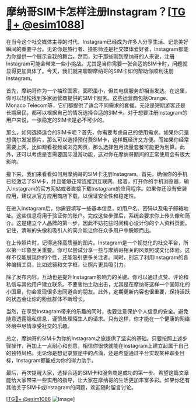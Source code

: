 # 摩纳哥SIM卡怎样注册Instagram？[[TG💪+ @esim1088](https://t.me/s/esim1088)]

在当今这个社交媒体主导的时代，Instagram已经成为许多人分享生活、记录美好瞬间的重要平台。无论你是旅行者、摄影师还是社交媒体爱好者，Instagram都能为你提供一个展示自我的舞台。然而，对于那些刚到摩纳哥的人来说，注册Instagram可能会带来一些小挑战。尤其是当你需要一张合适的SIM卡时，问题就显得更加具体了。今天，我们就来聊聊摩纳哥的SIM卡如何帮助你顺利注册Instagram。

首先，摩纳哥作为一个袖珍国家，面积虽小，但其电信服务却相当发达。在这里，你可以轻松找到多家运营商提供的SIM卡服务。这些运营商包括Orange、Monaco Telecom等，它们都提供了适合不同需求的套餐。无论是短期游客还是长期居民，都可以根据自己的情况选择合适的SIM卡。对于想要注册Instagram的用户来说，一张稳定的SIM卡是必不可少的。

那么，如何选择适合的SIM卡呢？首先，你需要考虑自己的使用需求。如果你只是想偶尔发发照片，那么可以选择预付费SIM卡，这样既经济又方便。而如果你经常需要上网，比如观看视频或浏览网页，那么选择包月流量套餐可能更为划算。此外，还可以考虑是否需要国际漫游功能，这对你在摩纳哥期间的正常使用会有很大影响。

接下来，我们来看看如何用摩纳哥的SIM卡注册Instagram。首先，确保你的手机已经激活了SIM卡，并且能够正常连接到互联网。接着，打开你的手机浏览器，输入Instagram的官方网站或者直接下载Instagram的应用程序。如果你还没有安装应用，建议从官方应用商店下载，以保证安全性和稳定性。

在进入Instagram后，你需要填写一些基本信息，如用户名、密码以及电子邮箱地址。这些信息将用于验证你的账户。完成这些步骤后，系统会要求你上传头像和简介。这是建立个人品牌的第一步，因此不妨花些时间精心设计你的个人资料页面。记住，清晰的头像和吸引人的简介能让你在众多用户中脱颖而出。

在上传照片时，记得选择高质量的图片。Instagram是一个视觉化的社交平台，所以第一印象至关重要。你可以尝试分享一些与摩纳哥相关的风景照或文化体验，这样不仅能展现你的个性，还能吸引更多关注者。同时，别忘了利用Instagram的各种编辑工具，比如滤镜和文字框，让照片更具吸引力。

除了发布内容，互动也是提升Instagram影响力的关键。你可以通过点赞、评论和私信与其他用户建立联系。不要害怕主动出击，尤其是在摩纳哥这样一个国际化的小国里，你会发现很多志同道合的朋友。此外，定期更新内容也很重要，保持活跃的状态会让你的粉丝群体不断增长。

当然，在享受Instagram带来的乐趣的同时，也要注意保护个人信息的安全。避免随意透露隐私信息，谨慎处理陌生人的请求。只有这样，你才能在一个健康的网络环境中尽情享受社交的乐趣。

总之，摩纳哥的SIM卡为你的Instagram之旅提供了坚实的基础。只要按照上述步骤操作，再加上一点耐心和创意，相信你很快就能在Instagram上建立起属于自己的独特风格。无论你是想记录旅途中的点滴，还是希望通过平台实现某种职业目标，Instagram都能成为你的得力助手。

最后，再次提醒大家，选择合适的SIM卡和服务商是成功的第一步。希望这篇文章能给大家带来一些实用的指导，让大家在摩纳哥的生活更加丰富多彩。如果你还有其他关于SIM卡或Instagram的问题，欢迎随时留言讨论。

[[TG💪+ @esim1088](https://t.me/s/esim1088) ![Image](https://i.postimg.cc/4NQfJmqS/Snipaste-2025-05-13-00-14-12.png)]